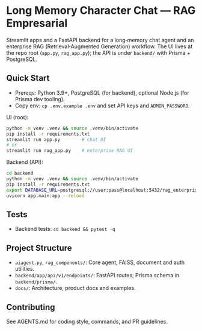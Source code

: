 # Long Memory Character Chat — RAG Empresarial

Streamlit apps and a FastAPI backend for a long‑memory chat agent and an enterprise RAG (Retrieval‑Augmented Generation) workflow. The UI lives at the repo root (`app.py`, `rag_app.py`); the API is under `backend/` with Prisma + PostgreSQL.

## Quick Start
- Prereqs: Python 3.9+, PostgreSQL (for backend), optional Node.js (for Prisma dev tooling).
- Copy env: `cp .env.example .env` and set API keys and `ADMIN_PASSWORD`.

UI (root):
```bash
python -m venv .venv && source .venv/bin/activate
pip install -r requirements.txt
streamlit run app.py        # chat UI
# or
streamlit run rag_app.py    # enterprise RAG UI
```

Backend (API):
```bash
cd backend
python -m venv .venv && source .venv/bin/activate
pip install -r requirements.txt
export DATABASE_URL=postgresql://user:pass@localhost:5432/rag_enterprise
uvicorn app.main:app --reload
```

## Tests
- Backend tests: `cd backend && pytest -q`

## Project Structure
- `aiagent.py`, `rag_components/`: Core agent, FAISS, document and auth utilities.
- `backend/app/api/v1/endpoints/`: FastAPI routes; Prisma schema in `backend/prisma/`.
- `docs/`: Architecture, product docs and examples.

## Contributing
See AGENTS.md for coding style, commands, and PR guidelines.
